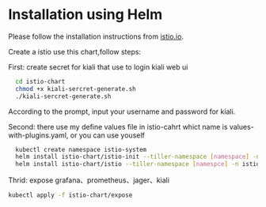 # Installation using Helm

Please follow the installation instructions from [istio.io](https://istio.io/docs/setup/kubernetes/helm-install.html).

Create a istio use this chart,follow steps:

First:
  create secret for kiali  that use to login kiali web ui

```bash
  cd istio-chart
  chmod +x kiali-sercret-generate.sh
  ./kiali-sercret-generate.sh
```
According to the prompt, input your username and password for kiali.

Second:
  there use my define values file in istio-cahrt whict name is values-with-plugins.yaml, or you can use youself

```bash
  kubectl create namespace istio-system
  helm install istio-chart/istio-init --tiller-namespace [namespace] -n istio-init --namespace istio-system -f istio-chart/istio-init/values-cert.yaml
  helm install istio-chart/istio --tiller-namespace [namespce] -n istio --namespace istio-system -f istio-cahrt/istio/values-with-plugins.yaml
```

Thrid:
   expose grafana、prometheus、jager、kiali 

   ```bash
   kubectl apply -f istio-chart/expose

   ```
